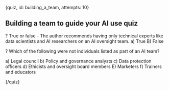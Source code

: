 
{quiz, id: building_a_team, attempts: 10}

## Building a team to guide your AI use quiz

? True or false - The author recommends having only technical experts like data scientists and AI researchers on an AI oversight team.
a) True
B) False

? Which of the following were not individuals listed as part of an AI team?

a) Legal council
b) Policy and governance analysts
c) Data protection officers
d) Ethicists and oversight board members
E) Marketers
f) Trainers and educators

{/quiz}
